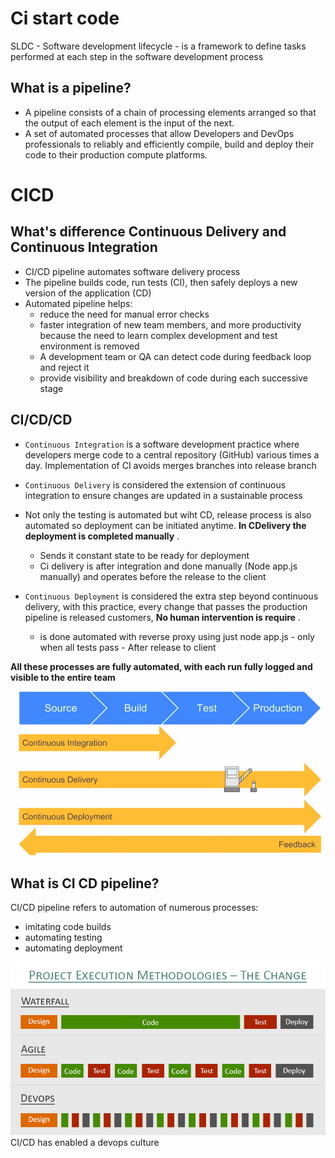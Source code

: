 # Ci start code 
SLDC - Software development lifecycle - is a framework to define tasks performed at each step in the software development process

## What is a pipeline?
- A pipeline consists of a chain of processing elements arranged so that the output of each element is the input of the next. 
- A set of automated processes that allow Developers and DevOps professionals to reliably and efficiently compile, build and deploy their code to their production compute platforms.
 

# CICD
## What's difference Continuous Delivery and Continuous Integration
- CI/CD pipeline automates software delivery process 
- The pipeline builds code, run tests (CI), then safely deploys a new version of the application (CD)
- Automated pipeline helps:
    - reduce the need for manual error checks
    - faster integration of new team members, and more productivity because the need to learn complex development and test environment is removed
    - A development team or QA can detect code during feedback loop and reject it 
    - provide visibility and breakdown of code during each successive stage


## CI/CD/CD
- ```Continuous Integration``` is a software development practice where developers merge code to a central repository (GitHub)
various times  a day. Implementation of CI avoids merges branches into release branch 


- ```Continuous Delivery``` is considered the extension of continuous integration to ensure changes are updated in a sustainable process
- Not only the testing is automated but wiht CD, release process is also automated so deployment can be initiated anytime. 
__In CDelivery the deployment is completed manually__ . 
    - Sends it constant state to be ready for deployment 
	- Ci delivery is after integration and done manually (Node app.js manually) and operates before the release to the client
	
- ```Continuous Deployment``` is considered the extra step beyond continuous delivery, with this practice, every change that passes the 
production pipeline is released customers, __No human intervention is require__ .  
    - is done automated with reverse proxy using just node app.js - only when all tests pass - After release to client 
   
 __All these processes are fully automated, with each run fully logged and visible to the entire team__


    
![CI/CD/CD](images/CICDCD.png)

## What is CI CD pipeline?
CI/CD pipeline refers to automation of numerous processes:
- imitating code builds
- automating testing 
- automating deployment

![SLDC](images/SDLC_extension_to_DevOps.png)
CI/CD has enabled a devops culture